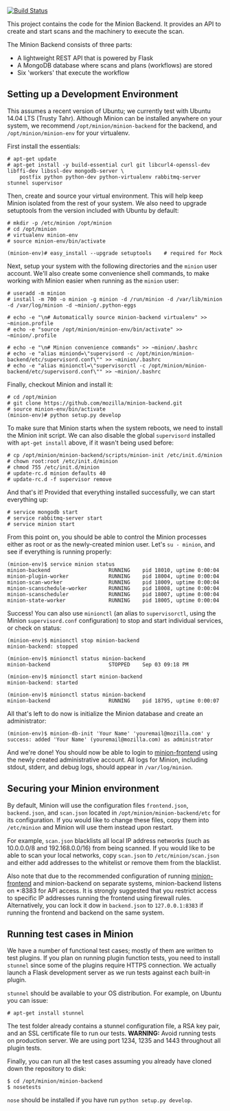 [![Build Status](https://drone.io/github.com/mozilla/minion-backend/status.png)](https://drone.io/github.com/mozilla/minion-backend/latest)

This project contains the code for the Minion Backend. It provides an API to create and start scans and the machinery to execute the scan.

The Minion Backend consists of three parts:

* A lightweight REST API that is powered by Flask
* A MongoDB database where scans and plans (workflows) are stored
* Six 'workers' that execute the workflow

Setting up a Development Environment
------------------------------------

This assumes a recent version of Ubuntu; we currently test with Ubuntu 14.04 LTS (Trusty Tahr). Although Minion can be
installed anywhere on your system, we recommend `/opt/minion/minion-backend` for the backend, and `/opt/minion/minion-env`
for your virtualenv.

First install the essentials:

```
# apt-get update
# apt-get install -y build-essential curl git libcurl4-openssl-dev libffi-dev libssl-dev mongodb-server \
    postfix python python-dev python-virtualenv rabbitmq-server stunnel supervisor
```

Then, create and source your virtual environment.  This will help keep Minion isolated from the rest of your system. We
also need to upgrade setuptools from the version included with Ubuntu by default:

```
# mkdir -p /etc/minion /opt/minion
# cd /opt/minion
# virtualenv minion-env
# source minion-env/bin/activate

(minion-env)# easy_install --upgrade setuptools    # required for Mock
```

Next, setup your system with the following directories and the `minion` user account. We'll also create some convenience
shell commands, to make working with Minion easier when running as the `minion` user:

```
# useradd -m minion
# install -m 700 -o minion -g minion -d /run/minion -d /var/lib/minion -d /var/log/minion -d ~minion/.python-eggs

# echo -e "\n# Automatically source minion-backend virtualenv" >> ~minion.profile
# echo -e "source /opt/minion/minion-env/bin/activate" >> ~minion/.profile

# echo -e "\n# Minion convenience commands" >> ~minion/.bashrc
# echo -e "alias miniond=\"supervisord -c /opt/minion/minion-backend/etc/supervisord.conf\"" >> ~minion/.bashrc
# echo -e "alias minionctl=\"supervisorctl -c /opt/minion/minion-backend/etc/supervisord.conf\"" >> ~minion/.bashrc
```

Finally, checkout Minion and install it:

```
# cd /opt/minion
# git clone https://github.com/mozilla/minion-backend.git
# source minion-env/bin/activate
(minion-env)# python setup.py develop
```

To make sure that Minion starts when the system reboots, we need to install the Minion init script. We can also disable
the global `supervisord` installed with `apt-get install` above, if it wasn't being used before:

```
# cp /opt/minion/minion-backend/scripts/minion-init /etc/init.d/minion
# chown root:root /etc/init.d/minion
# chmod 755 /etc/init.d/minion
# update-rc.d minion defaults 40
# update-rc.d -f supervisor remove
```

And that's it! Provided that everything installed successfully, we can start everything up:

```
# service mongodb start
# service rabbitmq-server start
# service minion start
```

From this point on, you should be able to control the Minion processes either as root or as the newly-created minion user.
Let's `su - minion`, and see if everything is running properly:

```
(minion-env)$ service minion status
minion-backend                   RUNNING    pid 18010, uptime 0:00:04
minion-plugin-worker             RUNNING    pid 18004, uptime 0:00:04
minion-scan-worker               RUNNING    pid 18009, uptime 0:00:04
minion-scanschedule-worker       RUNNING    pid 18008, uptime 0:00:04
minion-scanscheduler             RUNNING    pid 18007, uptime 0:00:04
minion-state-worker              RUNNING    pid 18005, uptime 0:00:04
```

Success! You can also use `minionctl` (an alias to `supervisorctl`, using the Minion `supervisord.conf` configuration)
to stop and start individual services, or check on status:

```
(minion-env)$ minionctl stop minion-backend
minion-backend: stopped

(minion-env)$ minionctl status minion-backend
minion-backend                   STOPPED    Sep 03 09:18 PM

(minion-env)$ minionctl start minion-backend
minion-backend: started

(minion-env)$ minionctl status minion-backend
minion-backend                   RUNNING    pid 18795, uptime 0:00:07
```

All that's left to do now is initialize the Minion database and create an administrator:

```
(minion-env)$ minion-db-init 'Your Name' 'youremail@mozilla.com' y
success: added 'Your Name' (youremail@mozilla.com) as administrator
```

And we're done! You should now be able to login to [minion-frontend](https://github.com/mozilla/minion-frontend) using the
newly created administrative account. All logs for Minion, including stdout, stderr, and debug logs, should appear
in `/var/log/minion`.


Securing your Minion environment
--------------------------------

By default, Minion will use the configuration files `frontend.json`, `backend.json`, and `scan.json` located in
`/opt/minion/minion-backend/etc` for its configuration.  If you would like to change these files, copy them into
`/etc/minion` and Minion will use them instead upon restart.

For example, `scan.json` blacklists all local IP address networks (such as 10.0.0.0/8 and 192.168.0.0/16) from being scanned.
If you would like to be able to scan your local networks, copy `scan.json` to `/etc/minion/scan.json` and either add
addresses to the whitelist or remove them from the blacklist.

Also note that due to the recommended configuration of running [minion-frontend](https://github.com/mozilla/minion-frontend) and
minion-backend on separate systems, minion-backend listens on *:8383 for API access. It is strongly suggested that you
restrict access to specific IP addresses running the frontend using firewall rules. Alternatively, you can lock it dow
 in `backend.json` to `127.0.0.1:8383` if running the frontend and backend on the same system.


Running test cases in Minion
-----------------------------

We have a number of functional test cases; mostly of them are written to test plugins.
If you plan on running plugin function tests, you need to install ``stunnel``
since some of the plugins require HTTPS connection. We actually launch a Flask development
server as we run tests against each built-in plugin.

``stunnel`` should be available to your OS distribution. For example, on Ubuntu you can issue:

```
# apt-get install stunnel
```

The test folder already contains a stunnel configuration file, a RSA key pair,
and an SSL certificate file to run our tests. **WARNING:** Avoid running tests
on production server. We are using port 1234, 1235 and 1443 throughout all plugin tests.

Finally, you can run all the test cases assuming you already have cloned down
the repository to disk:

```
$ cd /opt/minion/minion-backend
$ nosetests
```

`nose` should be installed if you have run `python setup.py develop`.